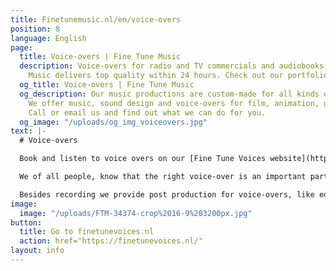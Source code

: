```yaml
---
title: Finetunemusic.nl/en/voice-overs
position: 8
language: English
page:
  title: Voice-overs | Fine Tune Music
  description: Voice-overs for radio and TV commercials and audiobooks. Fine Tune
    Music delivers top quality within 24 hours. Check out our portfolio.
  og_title: Voice-overs | Fine Tune Music
  og_description: Our music productions are custom-made for all kinds of projects.
    We offer music, sound design and voice-overs for film, animation, games and commercials.
    Call or email us and find out what we can do for you.
  og_image: "/uploads/og_img_voiceovers.jpg"
text: |-
  # Voice-overs

  Book and listen to voice overs on our [Fine Tune Voices website](https://finetunevoices.nl/). We have the right voice for every production.

  We of all people, know that the right voice-over is an important part of any radio or TV commercial. Our coaching and our choice of the most suitable voice from our pool of voice actors will get the message across effectively to viewers and listeners. We work with more than 150 voice actors from different countries, all with their very own personality. Whether you’re looking for a fresh commercial voice, or a warm narrative voice, we select the perfect voice for every project.

  Besides recording we provide post production for voice-overs, like editing and mixing. On request, we compose matching music and finalize productions by adding sound design.
image:
  image: "/uploads/FTM-34374-crop%2016-9%203200px.jpg"
button:
  title: Go to finetunevoices.nl
  action: href="https://finetunevoices.nl/"
layout: info
---
```



